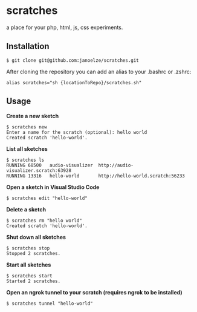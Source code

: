 # scratches

a place for your php, html, js, css experiments.

## Installation

```
$ git clone git@github.com:janoelze/scratches.git
```

After cloning the repository you can add an alias to your .bashrc or .zshrc:

```
alias scratches="sh {locationToRepo}/scratches.sh"
```

## Usage

__Create a new sketch__
```
$ scratches new
Enter a name for the scratch (optional): hello world
Created scratch 'hello-world'.
```

__List all sketches__
```
$ scratches ls
RUNNING	68500	audio-visualizer  http://audio-visualizer.scratch:63928
RUNNING	13316	hello-world       http://hello-world.scratch:56233
```

__Open a sketch in Visual Studio Code__
```
$ scratches edit "hello-world"
```

__Delete a sketch__
```
$ scratches rm "hello world"
Created scratch 'hello-world'.
```

__Shut down all sketches__
```
$ scratches stop
Stopped 2 scratches.
```

__Start all sketches__
```
$ scratches start
Started 2 scratches.
```
__Open an ngrok tunnel to your scratch (requires ngrok to be installed)__
```
$ scratches tunnel "hello-world"
```
